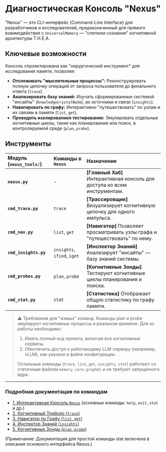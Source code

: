 # Диагностическая Консоль "Nexus"

"Nexus" — это CLI-интерфейс (Command-Line Interface) для разработчиков и исследователей, предназначенный для прямого взаимодействия с `UniversalMemory` — "слепком сознания" когнитивной архитектуры T.H.E.A.

## Ключевые возможности

Консоль спроектирована как "хирургический инструмент" для исследования памяти, позволяя:

-   **Отслеживать "мыслительные процессы":** Реконструировать полную цепочку операций от запроса пользователя до финального ответа (`trace`).
-   **Анализировать базу знаний:** Изучать сформированные системой "инсайты" (`KnowledgeCrystalNode`), их источники и связи (`insights`).
-   **Навигировать по графу:** Интерактивно "путешествовать" по узлам и их связям в памяти (`list`, `get`).
-   **Проводить изолированное тестирование:** Эмулировать отдельные когнитивные циклы, такие как планирование или поиск, в контролируемой среде (`plan`, `probe`).

## Инструменты

| Модуль (`nexus_tools/`) | Команды в `Nexus` | Назначение |
| :--- | :--- | :--- |
| **`nexus.py`** | - | **[Главный Хаб]** Интерактивная консоль для доступа ко всем инструментам. |
| **`cmd_trace.py`** | `trace` | **[Трассировщик]** Визуализирует когнитивную цепочку для одного импульса. |
| **`cmd_nav.py`** | `list`, `get` | **[Навигатор]** Позволяет просматривать узлы графа и "путешествовать" по нему. |
| **`cmd_insights.py`**| `insights`, `ifind`, `iget` | **[Инспектор Знаний]** Анализирует "инсайты" — базу знаний системы. |
| **`cmd_probes.py`** | `plan`, `probe` | **[Когнитивные Зонды]** Тестируют когнитивные циклы планирования и поиска. |
| **`cmd_stat.py`** | `stat` | **[Статистика]** Отображает общую статистику по графу памяти. |

> ⚠️ Требования для "живых" команд: Команды plan и probe эмулируют когнитивные процессы в реальном времени. Для их работы необходимо:
>
>    1. Иметь полный код проекта, включая все когнитивные сервисы.
>    2. Обеспечить доступ к работающему LLM-серверу (например, vLLM), как указано в файле конфигурации.
>
> Остальные команды (`trace`, `list`, `get`, `insights`, `stat`) работают со статичным файлом `memory_core.graphml` и не требуют запущенного ядра.

---

### Подробная документация по командам

-   [1. Интерактивная Консоль `Nexus`](01_nexus_shell.md) (основные команды: `help`, `exit`, `stat` и др.)
-   [2. Когнитивный Трейсер (`trace`)](02_cognitive_tracer.md)
-   [3. Навигатор по Графу (`list`, `get`)](03_graph_navigator.md)
-   [4. Инспектор Знаний (`insights`)](04_insight_inspector.md)
-   [5. Когнитивные Зонды (`plan`, `probe`)](05_cognitive_probes.md)

(Примечание: Документация для простой команды stat включена в описание основного интерфейса Nexus.)
